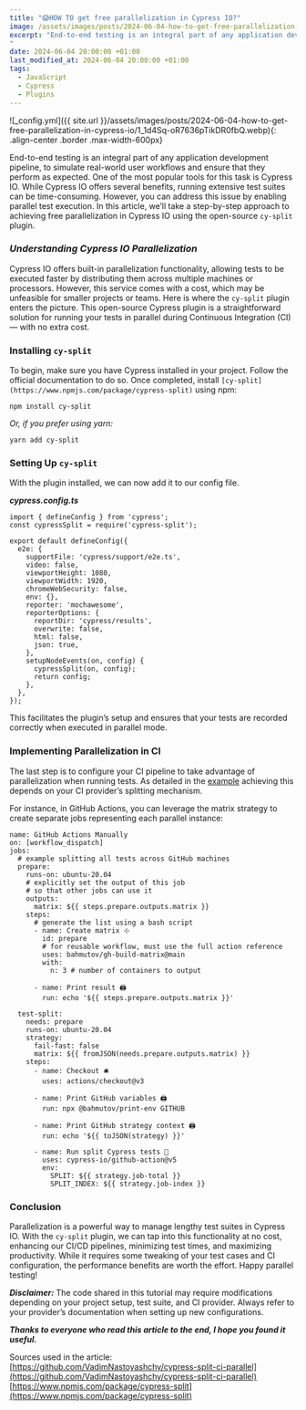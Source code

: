 ```yaml
---
title: "😱HOW TO get free parallelization in Cypress IO?"
image: /assets/images/posts/2024-06-04-how-to-get-free-parallelization-in-cypress-io/1_1d4Sq-oR7636pTikDR0fbQ.webp
excerpt: "End-to-end testing is an integral part of any application development pipeline, to simulate real-world user workflows and ensure that they perform as expected. One of the most popular tools for this task is Cypress IO. While Cypress IO offers several benefits, running extensive test suites can be time-consuming. However, you can address this issue by enabling parallel test execution. In this article, we’ll take a step-by-step approach to achieving free parallelization in Cypress IO using the open-source `cy-split` plugin...
"
date: 2024-06-04 20:00:00 +01:00
last_modified_at: 2024-06-04 20:00:00 +01:00
tags:
  - JavaScript
  - Cypress
  - Plugins
---
```


![_config.yml]({{ site.url }}/assets/images/posts/2024-06-04-how-to-get-free-parallelization-in-cypress-io/1_1d4Sq-oR7636pTikDR0fbQ.webp){: .align-center .border .max-width-600px}

End-to-end testing is an integral part of any application development pipeline, to simulate real-world user workflows and ensure that they perform as expected. One of the most popular tools for this task is Cypress IO. While Cypress IO offers several benefits, running extensive test suites can be time-consuming. However, you can address this issue by enabling parallel test execution. In this article, we’ll take a step-by-step approach to achieving free parallelization in Cypress IO using the open-source `cy-split` plugin.

### ***Understanding Cypress IO Parallelization***

Cypress IO offers built-in parallelization functionality, allowing tests to be executed faster by distributing them across multiple machines or processors. However, this service comes with a cost, which may be unfeasible for smaller projects or teams. Here is where the `cy-split` plugin enters the picture. This open-source Cypress plugin is a straightforward solution for running your tests in parallel during Continuous Integration (CI) — with no extra cost.

### Installing `cy-split`

To begin, make sure you have Cypress installed in your project. Follow the official documentation to do so. Once completed, install `[cy-split](https://www.npmjs.com/package/cypress-split)` using npm:

    npm install cy-split

*Or, if you prefer using yarn:*

    yarn add cy-split

### Setting Up `cy-split`

With the plugin installed, we can now add it to our config file.

***cypress.config.ts***

    import { defineConfig } from 'cypress';
    const cypressSplit = require('cypress-split');
    
    export default defineConfig({
      e2e: {
        supportFile: 'cypress/support/e2e.ts',
        video: false,
        viewportHeight: 1080,
        viewportWidth: 1920,
        chromeWebSecurity: false,
        env: {},
        reporter: 'mochawesome',
        reporterOptions: {
          reportDir: 'cypress/results',
          overwrite: false,
          html: false,
          json: true,
        },
        setupNodeEvents(on, config) {
          cypressSplit(on, config);
          return config;
        },
      },
    });

This facilitates the plugin’s setup and ensures that your tests are recorded correctly when executed in parallel mode.

### Implementing Parallelization in CI

The last step is to configure your CI pipeline to take advantage of parallelization when running tests. As detailed in the [example](https://github.com/VadimNastoyashchy/cypress-split-ci-parallel) achieving this depends on your CI provider’s splitting mechanism.

For instance, in GitHub Actions, you can leverage the matrix strategy to create separate jobs representing each parallel instance:

    name: GitHub Actions Manually
    on: [workflow_dispatch]
    jobs:
      # example splitting all tests across GitHub machines
      prepare:
        runs-on: ubuntu-20.04
        # explicitly set the output of this job
        # so that other jobs can use it
        outputs:
          matrix: ${{ steps.prepare.outputs.matrix }}
        steps:
          # generate the list using a bash script
          - name: Create matrix ⊹
            id: prepare
            # for reusable workflow, must use the full action reference
            uses: bahmutov/gh-build-matrix@main
            with:
              n: 3 # number of containers to output
    
          - name: Print result 🖨
            run: echo '${{ steps.prepare.outputs.matrix }}'
    
      test-split:
        needs: prepare
        runs-on: ubuntu-20.04
        strategy:
          fail-fast: false
          matrix: ${{ fromJSON(needs.prepare.outputs.matrix) }}
        steps:
          - name: Checkout 🛎
            uses: actions/checkout@v3
    
          - name: Print GitHub variables 🖨
            run: npx @bahmutov/print-env GITHUB
    
          - name: Print GitHub strategy context 🖨
            run: echo '${{ toJSON(strategy) }}'
    
          - name: Run split Cypress tests 🧪
            uses: cypress-io/github-action@v5
            env:
              SPLIT: ${{ strategy.job-total }}
              SPLIT_INDEX: ${{ strategy.job-index }}

### Conclusion

Parallelization is a powerful way to manage lengthy test suites in Cypress IO. With the `cy-split` plugin, we can tap into this functionality at no cost, enhancing our CI/CD pipelines, minimizing test times, and maximizing productivity. While it requires some tweaking of your test cases and CI configuration, the performance benefits are worth the effort. Happy parallel testing!

***Disclaimer:*** The code shared in this tutorial may require modifications depending on your project setup, test suite, and CI provider. Always refer to your provider’s documentation when setting up new configurations.

***Thanks to everyone who read this article to the end, I hope you found it useful.***

Sources used in the article:
[https://github.com/VadimNastoyashchy/cypress-split-ci-parallel](https://github.com/VadimNastoyashchy/cypress-split-ci-parallel)
[https://www.npmjs.com/package/cypress-split](https://www.npmjs.com/package/cypress-split)

